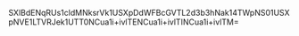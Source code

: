SXlBdENqRUs1cldMNksrVk1USXpDdWFBcGVTL2d3b3hNak14TWpNS01USXpNVE1LTVRJek1UTT0NCua1i+ivlTENCua1i+ivlTINCua1i+ivlTM=